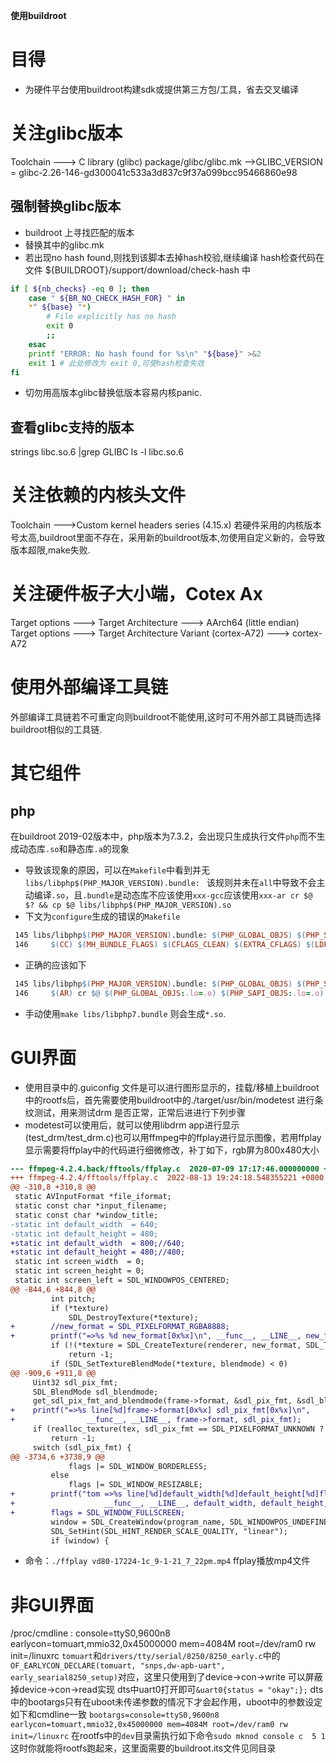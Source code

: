 **使用buildroot**

# 目得
* 为硬件平台使用buildroot构建sdk或提供第三方包/工具，省去交叉编译

# 关注glibc版本
Toolchain  ---> C library (glibc)
package/glibc/glibc.mk -->GLIBC_VERSION = glibc-2.26-146-gd300041c533a3d837c9f37a099bcc95466860e98

## 强制替换glibc版本
* buildroot 上寻找匹配的版本
* 替换其中的glibc.mk
* 若出现no hash found,则找到该脚本去掉hash校验,继续编译
  hash检查代码在文件 ${BUILDROOT}/support/download/check-hash 中
```sh
if [ ${nb_checks} -eq 0 ]; then
    case " ${BR_NO_CHECK_HASH_FOR} " in
    *" ${base} "*)
        # File explicitly has no hash
        exit 0
        ;;
    esac
    printf "ERROR: No hash found for %s\n" "${base}" >&2
    exit 1 # 此处修改为 exit 0,可使hash检查失效
fi
```
* 切勿用高版本glibc替换低版本容易内核panic.

## 查看glibc支持的版本
strings libc.so.6 |grep GLIBC
ls -l libc.so.6

# 关注依赖的内核头文件
Toolchain  --->Custom kernel headers series (4.15.x) 
若硬件采用的内核版本号太高,buildroot里面不存在，采用新的buildroot版本,勿使用自定义新的，会导致版本超限,make失败.

# 关注硬件板子大小端，Cotex Ax
Target options  ---> Target Architecture ---> AArch64 (little endian)
Target options  ---> Target Architecture Variant (cortex-A72) ---> cortex-A72

# 使用外部编译工具链
外部编译工具链若不可重定向则buildroot不能使用,这时可不用外部工具链而选择buildroot相似的工具链.

# 其它组件
## php 
在buildroot 2019-02版本中，php版本为7.3.2，会出现只生成执行文件`php`而不生成动态库`.so`和静态库`.a`的现象
* 导致该现象的原因，可以在`Makefile`中看到并无`libs/libphp$(PHP_MAJOR_VERSION).bundle: ` 该规则并未在`all`中导致不会主动编译`.so`，且`.bundle`是动态库不应该使用`xxx-gcc`应该使用`xxx-ar cr $@ $? && cp $@ libs/libphp$(PHP_MAJOR_VERSION).so`
* 下文为`configure`生成的错误的`Makefile`
```makefile
 145 libs/libphp$(PHP_MAJOR_VERSION).bundle: $(PHP_GLOBAL_OBJS) $(PHP_SAPI_OBJS)
 146     $(CC) $(MH_BUNDLE_FLAGS) $(CFLAGS_CLEAN) $(EXTRA_CFLAGS) $(LDFLAGS) $(EXTRA_LDFLAGS) $(PHP_GLOBAL_OBJS:.lo=.o) $(PHP_SAPI_OBJS:.lo=.o) $(PHP_FRAMEWORKS) $(EXTRA_LIBS) $(ZEND_EXTRA_LIBS) -o $@ && cp $@ libs/libphp$(PHP_MAJOR_VERSION).so 
```
* 正确的应该如下
```makefile
 145 libs/libphp$(PHP_MAJOR_VERSION).bundle: $(PHP_GLOBAL_OBJS) $(PHP_SAPI_OBJS)
 146     $(AR) cr $@ $(PHP_GLOBAL_OBJS:.lo=.o) $(PHP_SAPI_OBJS:.lo=.o) $(PHP_FRAMEWORKS) && cp $@ libs/libphp$(PHP_MAJOR_VERSION).so 
```
* 手动使用`make libs/libphp7.bundle` 则会生成`*.so`.

# GUI界面
* 使用目录中的.guiconfig 文件是可以进行图形显示的，挂载/移植上buildroot中的rootfs后，首先需要使用buildroot中的./target/usr/bin/modetest 进行条纹测试，用来测试drm 是否正常，正常后进进行下列步骤
* modetest可以使用后，就可以使用libdrm app进行显示(test_drm/test_drm.c)也可以用ffmpeg中的ffplay进行显示图像，若用ffplay显示需要将ffplay中的代码进行细微修改，补丁如下，rgb屏为800x480大小
```ffplay.diff
--- ffmpeg-4.2.4.back/fftools/ffplay.c  2020-07-09 17:17:46.000000000 +0800
+++ ffmpeg-4.2.4/fftools/ffplay.c  2022-08-13 19:24:18.548355221 +0800
@@ -310,8 +310,8 @@
 static AVInputFormat *file_iformat;
 static const char *input_filename;
 static const char *window_title;
-static int default_width  = 640;
-static int default_height = 480;
+static int default_width  = 800;//640;
+static int default_height = 480;//480;
 static int screen_width  = 0;
 static int screen_height = 0;
 static int screen_left = SDL_WINDOWPOS_CENTERED;
@@ -844,6 +844,8 @@
         int pitch;
         if (*texture)
             SDL_DestroyTexture(*texture);
+        //new_format = SDL_PIXELFORMAT_RGBA8888;
+        printf("=>%s %d new_format[0x%x]\n", __func__, __LINE__, new_format);
         if (!(*texture = SDL_CreateTexture(renderer, new_format, SDL_TEXTUREACCESS_STREAMING, new_width, new_height)))
             return -1;
         if (SDL_SetTextureBlendMode(*texture, blendmode) < 0)
@@ -909,6 +911,8 @@
     Uint32 sdl_pix_fmt;
     SDL_BlendMode sdl_blendmode;
     get_sdl_pix_fmt_and_blendmode(frame->format, &sdl_pix_fmt, &sdl_blendmode);
+    printf("=>%s line[%d]frame->format[0x%x] sdl_pix_fmt[0x%x]\n",
+                __func__, __LINE__, frame->format, sdl_pix_fmt);
     if (realloc_texture(tex, sdl_pix_fmt == SDL_PIXELFORMAT_UNKNOWN ? SDL_PIXELFORMAT_ARGB8888 : sdl_pix_fmt, frame->width, frame->height, sdl_blendmode, 0) < 0)
         return -1;
     switch (sdl_pix_fmt) {
@@ -3734,6 +3738,9 @@
             flags |= SDL_WINDOW_BORDERLESS;
         else
             flags |= SDL_WINDOW_RESIZABLE;
+        printf("tom =>%s line[%d]default_width[%d]default_height[%d]flags[%d] \n",
+                    __func__, __LINE__, default_width, default_height, flags);
+        flags = SDL_WINDOW_FULLSCREEN;
         window = SDL_CreateWindow(program_name, SDL_WINDOWPOS_UNDEFINED, SDL_WINDOWPOS_UNDEFINED, default_width, default_height, flags);
         SDL_SetHint(SDL_HINT_RENDER_SCALE_QUALITY, "linear");
         if (window) {
```
* 命令：`./ffplay vd80-17224-1c_9-1-21_7_22pm.mp4` ffplay播放mp4文件

# 非GUI界面
/proc/cmdline : console=ttyS0,9600n8 earlycon=tomuart,mmio32,0x45000000 mem=4084M root=/dev/ram0 rw init=/linuxrc
`tomuart`和`drivers/tty/serial/8250/8250_early.c`中的`OF_EARLYCON_DECLARE(tomuart, "snps,dw-apb-uart", early_searial8250_setup)`对应，这里只使用到了device->con->write 可以屏蔽掉device->con->read实现
dts中uart0打开即可`&uart0{status = "okay";};` 
dts中的bootargs只有在uboot未传递参数的情况下才会起作用，uboot中的参数设定如下和cmdline一致
`bootargs=console=ttyS0,9600n8 earlycon=tomuart,mmio32,0x45000000 mem=4084M root=/dev/ram0 rw init=/linuxrc`
在rootfs中的`dev`目录需执行如下命令`sudo mknod console c  5 1`
这时你就能将rootfs跑起来，这里面需要的buildroot.its文件见同目录






